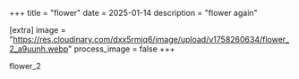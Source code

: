 +++
title = "flower"
date = 2025-01-14
description = "flower again"

[extra]
image = "https://res.cloudinary.com/dxx5rmjq6/image/upload/v1758260634/flower_2_a9uunh.webp"
process_image = false
+++

flower_2
